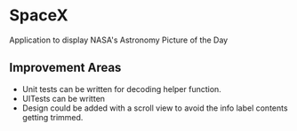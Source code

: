 # SpaceX
Application to display NASA's Astronomy Picture of the Day

## Improvement Areas

- Unit tests can be written for decoding helper function.
- UITests can be written
- Design could be added with a scroll view to avoid the info label contents getting trimmed.
